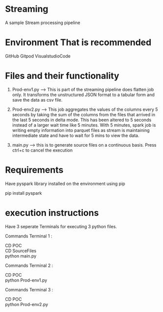 # Streaming
A sample Stream processing pipeline

# Environment That is recommended

GitHub
Gitpod
VisualstudioCode

# Files and their functionality

1. Prod-env1.py --> This is part of the streaming pipeline does flatten job only. It transforms the unstructured JSON format to a tabular form and save the data as csv file.  

2. Prod-env2.py --> This job aggregates the values of the columns every 5 seconds by taking the sum of the columns from the files that arrived in the last 5 seconds in delta mode. This has been altered to 5 seconds instead of a larger wait time like 5 minutes. With 5 minutes, spark job is writing empty information into parquet files as stream is maintaining intermediate state and have to wait for 5 mins to view the data.

3. main.py --> this is to generate source files on a continuous basis. Press ctrl+c to cancel the execution

# Requirements

Have pyspark library installed on the environment using pip

pip install pyspark


# execution instructions

Have 3 seperate Terminals for executing 3 python files.<br>

Commands Terminal 1 :<br>

CD POC<br>
CD SourceFiles<br>
python main.py<br>

Commands Terminal 2 :<br>

CD POC<br>
python Prod-env1.py<br>


Commands Terminal 3 :<br>

CD POC<br>
python Prod-env2.py<br>
